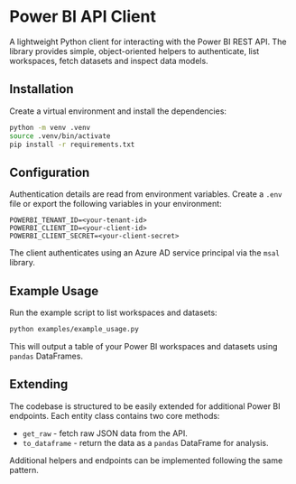 # Power BI API Client

A lightweight Python client for interacting with the Power BI REST API. The
library provides simple, object-oriented helpers to authenticate, list
workspaces, fetch datasets and inspect data models.

## Installation

Create a virtual environment and install the dependencies:

```bash
python -m venv .venv
source .venv/bin/activate
pip install -r requirements.txt
```

## Configuration

Authentication details are read from environment variables. Create a `.env`
file or export the following variables in your environment:

```
POWERBI_TENANT_ID=<your-tenant-id>
POWERBI_CLIENT_ID=<your-client-id>
POWERBI_CLIENT_SECRET=<your-client-secret>
```

The client authenticates using an Azure AD service principal via the
`msal` library.

## Example Usage

Run the example script to list workspaces and datasets:

```bash
python examples/example_usage.py
```

This will output a table of your Power BI workspaces and datasets using
`pandas` DataFrames.

## Extending

The codebase is structured to be easily extended for additional Power BI
endpoints. Each entity class contains two core methods:

* `get_raw` - fetch raw JSON data from the API.
* `to_dataframe` - return the data as a `pandas` DataFrame for analysis.

Additional helpers and endpoints can be implemented following the same
pattern.
